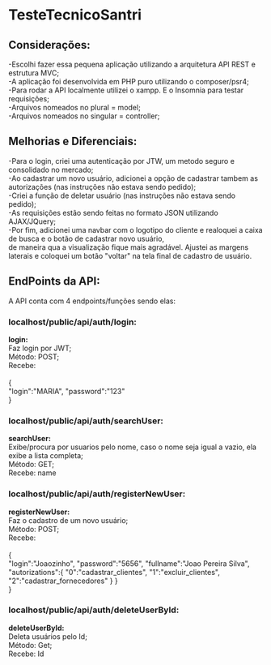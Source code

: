 # TesteTecnicoSantri

## Considerações:

-Escolhi fazer essa pequena aplicação utilizando a arquitetura API REST e estrutura MVC;<br/>
-A aplicação foi desenvolvida em PHP puro utilizando o composer/psr4;<br/>
-Para rodar a API localmente utilizei o xampp. E o Insomnia para testar requisições;<br />
-Arquivos nomeados no plural = model;<br/>
-Arquivos nomeados no singular = controller;<br/>


## Melhorias e Diferenciais:

-Para o login, criei uma autenticação por JTW, um metodo seguro e consolidado no mercado;</br>
-Ao cadastrar um novo usuário, adicionei a opção de cadastrar tambem as autorizações (nas instruções não estava sendo pedido);<br/>
-Criei a função de deletar usuário  (nas instruções não estava sendo pedido);<br/>
-As requisições estão sendo feitas no formato JSON utilizando AJAX/JQuery;<br/>
-Por fim, adicionei uma navbar com o logotipo do cliente e realoquei a caixa de busca e o botão de cadastrar novo usuário,<br/>
de maneira qua a visualização fique mais agradável. Ajustei as margens laterais e coloquei um botão "voltar" na tela final de cadastro de usuário.



## EndPoints da API:

A API conta com 4 endpoints/funções sendo elas:

### localhost/public/api/auth/login:

**login:** <br/>
Faz login por JWT;<br/>
Método: POST;<br/>
Recebe:<br/><br/>
{<br/>
	"login":"MARIA",
	"password":"123"
<br/>}

### localhost/public/api/auth/searchUser:

**searchUser:** <br/>
Exibe/procura por usuarios pelo nome, caso o nome seja igual a vazio, ela exibe a lista completa;<br/>
Método: GET;<br/>
Recebe: name</br>


### localhost/public/api/auth/registerNewUser:

**registerNewUser:** <br/>
Faz o cadastro de um novo usuário;<br/>
Método: POST;<br/>
Recebe:<br/><br/>
{<br/>
	"login":"Joaozinho",
 "password":"5656",
 "fullname":"Joao Pereira Silva",
 "autorizations":{
													"0":"cadastrar_clientes",
												 "1":"excluir_clientes",
												 "2":"cadastrar_fornecedores"
								}
}
<br/>}


### localhost/public/api/auth/deleteUserById:

**deleteUserById:** <br/>
Deleta usuários pelo Id;<br/>
Método: Get;<br/>
Recebe: Id<br/>




